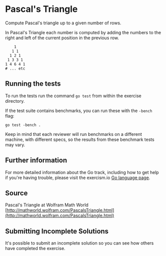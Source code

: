 # Pascal's Triangle

Compute Pascal's triangle up to a given number of rows.

In Pascal's Triangle each number is computed by adding the numbers to
the right and left of the current position in the previous row.

```text
    1
   1 1
  1 2 1
 1 3 3 1
1 4 6 4 1
# ... etc
```

## Running the tests

To run the tests run the command `go test` from within the exercise directory.

If the test suite contains benchmarks, you can run these with the `-bench`
flag:

    go test -bench .

Keep in mind that each reviewer will run benchmarks on a different machine, with
different specs, so the results from these benchmark tests may vary.

## Further information

For more detailed information about the Go track, including how to get help if
you're having trouble, please visit the exercism.io [Go language page](http://exercism.io/languages/go/about).

## Source

Pascal's Triangle at Wolfram Math World [http://mathworld.wolfram.com/PascalsTriangle.html](http://mathworld.wolfram.com/PascalsTriangle.html)

## Submitting Incomplete Solutions
It's possible to submit an incomplete solution so you can see how others have completed the exercise.
